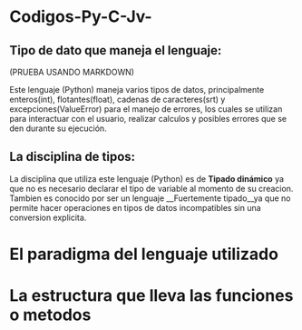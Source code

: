 # Codigos-Py-C-Jv-
## Tipo de dato que maneja el lenguaje:
(PRUEBA USANDO MARKDOWN)

Este lenguaje (Python) maneja varios tipos de datos, principalmente enteros(int), flotantes(float), cadenas de caracteres(srt) y excepciones(ValueError) para el manejo de errores, los cuales se utilizan para interactuar con el usuario, realizar calculos y posibles errores que se den durante su ejecución.
## La disciplina de tipos:
La disciplina que utiliza este lenguaje (Python) es de __Tipado dinámico__ ya que no es necesario declarar el tipo de variable al momento de su creacion.
Tambien es conocido por ser un lenguaje __Fuertemente tipado__ya que no permite hacer operaciones en tipos de datos incompatibles sin una conversion explicita.

# El paradigma del lenguaje utilizado
# La estructura que lleva las funciones o metodos
